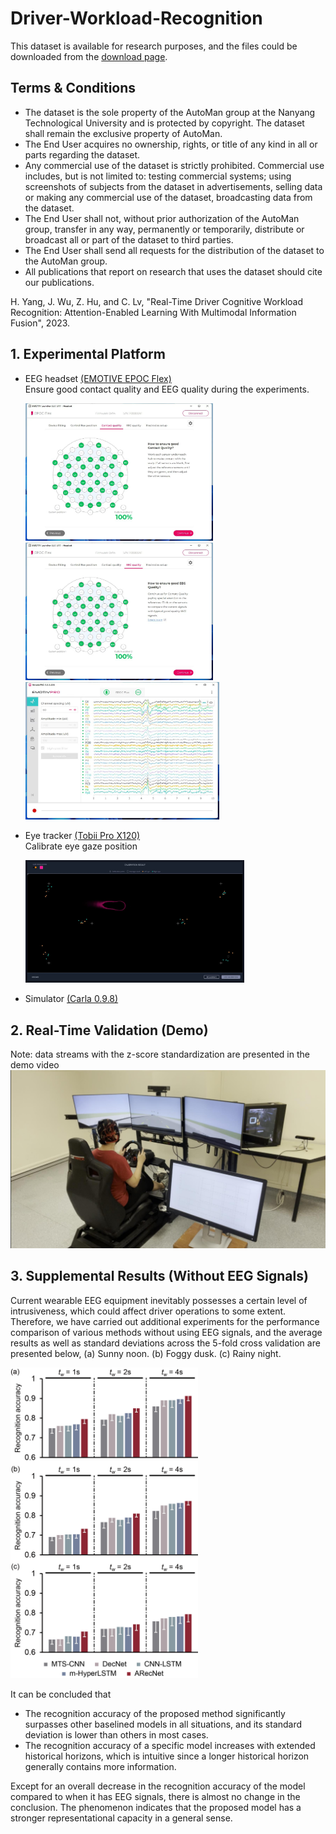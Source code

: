 # Driver-Workload-Recognition

This dataset is available for research purposes, and the files could be downloaded from the [download page](https://entuedu-my.sharepoint.com/:u:/g/personal/haohan_yang_staff_main_ntu_edu_sg/EeJhnEilBRNIuKXxvh46OFEBiIWSf9dJ8pEIJ_fZJo-zxw).

## Terms & Conditions
- The dataset is the sole property of the AutoMan group at the Nanyang Technological University and is protected by copyright. The dataset shall remain the exclusive property of AutoMan.
- The End User acquires no ownership, rights, or title of any kind in all or parts regarding the dataset.
- Any commercial use of the dataset is strictly prohibited. Commercial use includes, but is not limited to: testing commercial systems; using screenshots of subjects from the dataset in advertisements, selling data or making any commercial use of the dataset, broadcasting data from the dataset.
- The End User shall not, without prior authorization of the AutoMan group, transfer in any way, permanently or temporarily, distribute or broadcast all or part of the dataset to third parties.
- The End User shall send all requests for the distribution of the dataset to the AutoMan group.
- All publications that report on research that uses the dataset should cite our publications.

H. Yang, J. Wu, Z. Hu, and C. Lv, "Real-Time Driver Cognitive Workload Recognition: Attention-Enabled Learning With Multimodal Information Fusion", 2023.

## 1. Experimental Platform
  * EEG headset [(EMOTIVE EPOC Flex)](https://www.emotiv.com/)   
    Ensure good contact quality and EEG quality during the experiments.
    
    <img src="https://github.com/yhh-IV/Driver-Workload-Recognition/blob/main/images/contact%20quality.jpg" width="300" alt="">
    <img src="https://github.com/yhh-IV/Driver-Workload-Recognition/blob/main/images/EEG%20quality.jpg" width="300" alt="">
    <img src="https://github.com/yhh-IV/Driver-Workload-Recognition/blob/main/images/EEG%20signals.jpg" width="310" alt="">
    
  * Eye tracker [(Tobii Pro X120)](https://www.tobiipro.com/)  
    Calibrate eye gaze position  
    
    <img src="https://github.com/yhh-IV/Driver-Workload-Recognition/blob/main/images/calibration.jpg" width="350" alt="">
        
  * Simulator [(Carla 0.9.8)](http://carla.org/)    
  
## 2. Real-Time Validation (Demo)
Note: data streams with the z-score standardization are presented in the demo video
[![Watch the video](https://github.com/yhh-IV/Driver-Workload-Recognition/blob/main/images/demo.jpg)](https://youtu.be/E0blk93KIK4)

## 3. Supplemental Results (Without EEG Signals)
Current wearable EEG equipment inevitably possesses a certain level of intrusiveness, which could affect driver operations to some extent. Therefore, we have carried out additional experiments for the performance comparison of various methods without using EEG signals, and the average results as well as standard deviations across the 5-fold cross validation are presented below, (a) Sunny noon. (b) Foggy dusk. (c) Rainy night.

<img src="https://github.com/yhh-IV/Driver-Workload-Recognition/blob/main/images/comparison.png" width="300" alt="">

It can be concluded that
- The recognition accuracy of the proposed method significantly surpasses other baselined models in all situations, and its standard deviation is lower than others in most cases.
- The recognition accuracy of a specific model increases with extended historical horizons, which is intuitive since a longer historical horizon generally contains more information.

Except for an overall decrease in the recognition accuracy of the model compared to when it has EEG signals, there is almost no change in the conclusion. The phenomenon indicates that the proposed model has a stronger representational capacity in a general sense.
    
   
 
   

